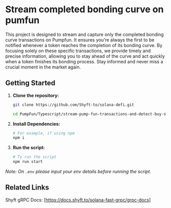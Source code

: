 # Stream completed bonding curve on pumfun

This project is designed to stream and capture only the completed bonding curve transactions on Pumpfun. It ensures you’re always the first to be notified whenever a token reaches the completion of its bonding curve. By focusing solely on these specific transactions, we provide timely and precise information, allowing you to stay ahead of the curve and act quickly when a token finishes its bonding process. Stay informed and never miss a crucial moment in the market again.

## Getting Started

1. **Clone the repository:**
   ```bash
   git clone https://github.com/Shyft-to/solana-defi.git
   
   cd PumpFun/Typescript/stream-pump-fun-transactions-and-detect-buy-sell-events
   ```

2. **Install Dependencies:**

    ```bash
    # For example, if using npm
    npm i
    ```

3. **Run the script:**

    ```bash
    # To run the script
    npm run start
    ```
*Note: On `.env` please input your env details before running the script.*

## Related Links

Shyft gRPC Docs: [https://docs.shyft.to/solana-fast-grpc/grpc-docs]